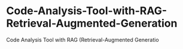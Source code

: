 # Code-Analysis-Tool-with-RAG-Retrieval-Augmented-Generation
Code Analysis Tool with RAG (Retrieval-Augmented Generatio
